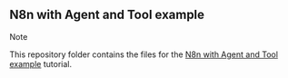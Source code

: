 ## N8n with Agent and Tool example

>[!NOTE]
>This repository folder contains the files for the [N8n with Agent and Tool example](https://gke-ai-labs.dev/docs/agentic/n8n/) tutorial.
